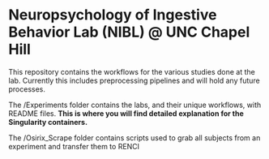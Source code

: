# Neuropsychology of Ingestive Behavior Lab (NIBL) @  UNC Chapel Hill
This repository contains the workflows for the various studies done at the lab. Currently this includes preprocessing pipelines and will hold any future processes.

The /Experiments folder contains the labs, and their unique workflows, with README files. **This is where you will find detailed explanation for the Singularity containers.**

The /Osirix_Scrape folder contains scripts used to grab all subjects from an experiment and transfer them to RENCI 
